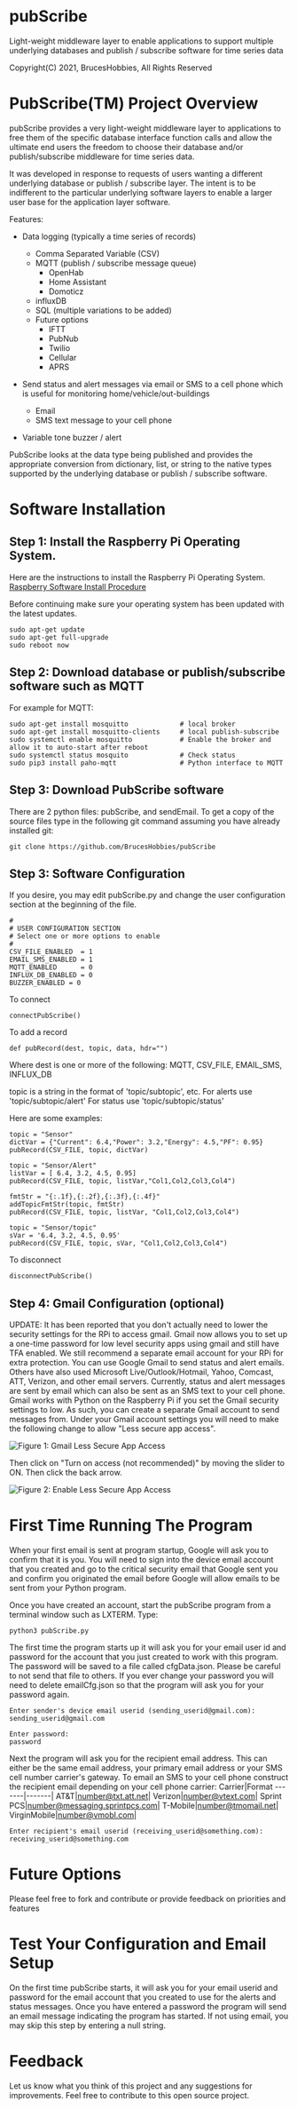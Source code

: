 # pubScribe
Light-weight middleware layer to enable applications to support multiple underlying databases and publish / subscribe software for time series data

Copyright(C) 2021, BrucesHobbies,
All Rights Reserved

# PubScribe(TM) Project Overview
pubScribe provides a very light-weight middleware layer to applications to free them of the specific database interface function calls and allow the ultimate end users the freedom to choose their database and/or publish/subscribe middleware for time series data.

It was developed in response to requests of users wanting a different underlying database or publish / subscribe layer. The intent is to be indifferent to the particular underlying software layers to enable a larger user base for the application layer software.

Features:
- Data logging (typically a time series of records)
  - Comma Separated Variable (CSV)
  - MQTT (publish / subscribe message queue)
    - OpenHab
    - Home Assistant
    - Domoticz
  - influxDB
  - SQL (multiple variations to be added)
  - Future options
    - IFTT
    - PubNub
    - Twilio
    - Cellular
    - APRS

- Send status and alert messages via email or SMS to a cell phone which is useful for monitoring home/vehicle/out-buildings
  - Email
  - SMS text message to your cell phone

- Variable tone buzzer / alert

PubScribe looks at the data type being published and provides the appropriate conversion from dictionary, list, or string to the native types supported by the underlying database or publish / subscribe software.

# Software Installation
## Step 1: Install the Raspberry Pi Operating System.
Here are the instructions to install the Raspberry Pi Operating System.
[Raspberry Software Install Procedure](https://www.raspberrypi.org/software/operating-systems/)

Before continuing make sure your operating system has been updated with the latest updates.

    sudo apt-get update
    sudo apt-get full-upgrade
    sudo reboot now

## Step 2: Download database or publish/subscribe software such as MQTT

For example for MQTT:

    sudo apt-get install mosquitto             # local broker
    sudo apt-get install mosquitto-clients     # local publish-subscribe
    sudo systemctl enable mosquitto            # Enable the broker and allow it to auto-start after reboot
    sudo systemctl status mosquito             # Check status
    sudo pip3 install paho-mqtt                # Python interface to MQTT

## Step 3: Download PubScribe software
There are 2 python files: pubScribe, and sendEmail. To get a copy of the source files type in the following git command assuming you have already installed git:

    git clone https://github.com/BrucesHobbies/pubScribe

## Step 3: Software Configuration
If you desire, you may edit pubScribe.py and change the user configuration section at the beginning of the file.

    #
    # USER CONFIGURATION SECTION
    # Select one or more options to enable
    #
    CSV_FILE_ENABLED  = 1
    EMAIL_SMS_ENABLED = 1
    MQTT_ENABLED      = 0
    INFLUX_DB_ENABLED = 0
    BUZZER_ENABLED = 0

To connect

    connectPubScribe()

To add a record

    def pubRecord(dest, topic, data, hdr="")

Where dest is one or more of the following: MQTT, CSV_FILE, EMAIL_SMS, INFLUX_DB

topic is a string in the format of 'topic/subtopic', etc.
For alerts use 'topic/subtopic/alert'
For status use 'topic/subtopic/status'

Here are some examples:

    topic = "Sensor"
    dictVar = {"Current": 6.4,"Power": 3.2,"Energy": 4.5,"PF": 0.95}
    pubRecord(CSV_FILE, topic, dictVar)

    topic = "Sensor/Alert"
    listVar = [ 6.4, 3.2, 4.5, 0.95]
    pubRecord(CSV_FILE, topic, listVar,"Col1,Col2,Col3,Col4")

    fmtStr = "{:.1f},{:.2f},{:.3f},{:.4f}"
    addTopicFmtStr(topic, fmtStr)
    pubRecord(CSV_FILE, topic, listVar, "Col1,Col2,Col3,Col4")

    topic = "Sensor/topic"
    sVar = '6.4, 3.2, 4.5, 0.95'
    pubRecord(CSV_FILE, topic, sVar, "Col1,Col2,Col3,Col4")


To disconnect

    disconnectPubScribe()

## Step 4: Gmail Configuration (optional)
UPDATE: It has been reported that you don't actually need to lower the security settings for the RPi to access gmail. Gmail now allows you to set up a one-time password for low level security apps using gmail and still have TFA enabled. We still recommend a separate email account for your RPi for extra protection.
You can use Google Gmail to send status and alert emails. Others have also used Microsoft Live/Outlook/Hotmail, Yahoo, Comcast, ATT, Verizon, and other email servers. 
Currently, status and alert messages are sent by email which can also be sent as an SMS text to your cell phone.  Gmail works with Python on the Raspberry Pi if you set the Gmail security settings to low. As such, you can create a separate Gmail account to send messages from. Under your Gmail account settings you will need to make the following change to allow "Less secure app access".

![Figure 1: Gmail Less Secure App Access](https://github.com/BrucesHobbies/pubScribe/blob/main/figures/Figure1.png)

Then click on "Turn on access (not recommended)" by moving the slider to ON. Then click the back arrow.

![Figure 2: Enable Less Secure App Access](https://github.com/BrucesHobbies/pubScribe/blob/main/figures/Figure2.png)

# First Time Running The Program 
When your first email is sent at program startup, Google will ask you to confirm that it is you. You will need to sign into the device email account that you created and go to the critical security email that Google sent you and confirm you originated the email before Google will allow emails to be sent from your Python program.

Once you have created an account, start the pubScribe program from a terminal window such as LXTERM. Type:

    python3 pubScribe.py

The first time the program starts up it will ask you for your email user id and password for the account that you just created to work with this program. The password will be saved to a file called cfgData.json.  Please be careful to not send that file to others. If you ever change your password you will need to delete emailCfg.json so that the program will ask you for your password again. 

    Enter sender's device email userid (sending_userid@gmail.com):
    sending_userid@gmail.com

    Enter password:
    password

Next the program will ask you for the recipient email address.  This can either be the same email address, your primary email address or your SMS cell number carrier's gateway.  To email an SMS to your cell phone construct the recipient email depending on your cell phone carrier:
Carrier|Format
-------|-------|
AT&T|number@txt.att.net|
Verizon|number@vtext.com|
Sprint PCS|number@messaging.sprintpcs.com|
T-Mobile|number@tmomail.net|
VirginMobile|number@vmobl.com|

    Enter recipient's email userid (receiving_userid@something.com):
    receiving_userid@something.com
 
# Future Options
Please feel free to fork and contribute or provide feedback on priorities and features

# Test Your Configuration and Email Setup
On the first time pubScribe starts, it will ask you for your email userid and password for the email account that you created to use for the alerts and status messages. Once you have entered a password the program will send an email message indicating the program has started. If not using email, you may skip this step by entering a null string.

# Feedback
Let us know what you think of this project and any suggestions for improvements. Feel free to contribute to this open source project.
